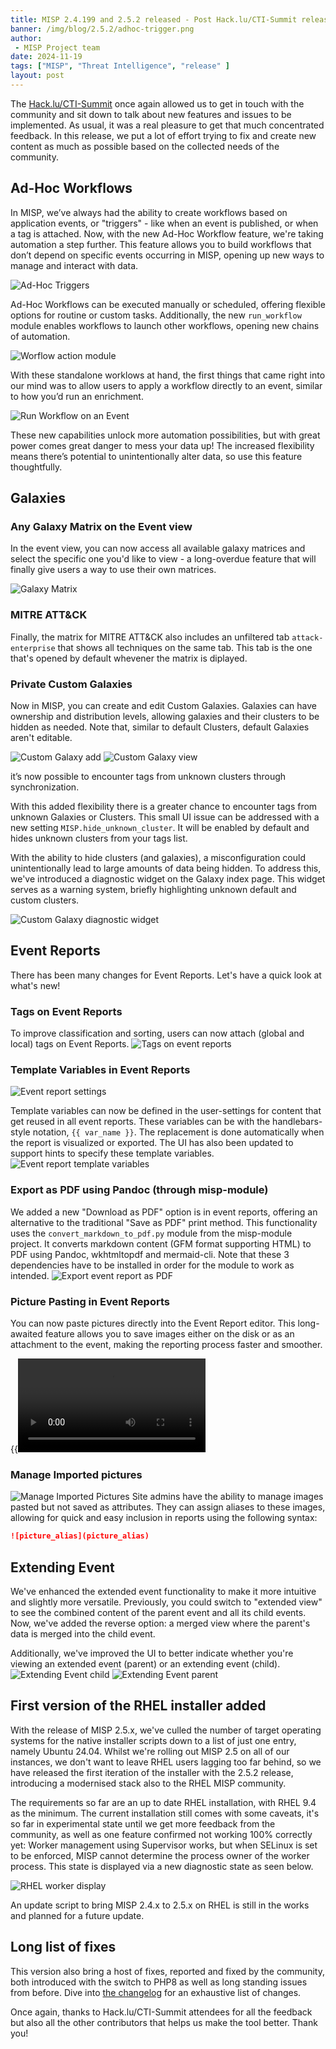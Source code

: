 ```yaml
---
title: MISP 2.4.199 and 2.5.2 released - Post Hack.lu/CTI-Summit release with many new features
banner: /img/blog/2.5.2/adhoc-trigger.png
author:
 - MISP Project team
date: 2024-11-19
tags: ["MISP", "Threat Intelligence", "release" ]
layout: post
---
```


The [Hack.lu/CTI-Summit](https://hack.lu/) once again allowed us to get in touch with the community and sit down to talk about new features and issues to be implemented. As usual, it was a real pleasure to get that much concentrated feedback. In this release, we put a lot of effort trying to fix and create new content as much as possible based on the collected needs of the community.

## Ad-Hoc Workflows

In MISP, we’ve always had the ability to create workflows based on application events, or "triggers" - like when an event is published, or when a tag is attached. Now, with the new Ad-Hoc Workflow feature, we're taking automation a step further. This feature allows you to build workflows that don’t depend on specific events occurring in MISP, opening up new ways to manage and interact with data.

![Ad-Hoc Triggers](/img/blog/2.5.2/adhoc-trigger.png)

Ad-Hoc Workflows can be executed manually or scheduled, offering flexible options for routine or custom tasks. Additionally, the new `run_workflow` module enables workflows to launch other workflows, opening new chains of automation.

![Worflow action module](/img/blog/2.5.2/run_wf_action_module.png)

With these standalone worklows at hand, the first things that came right into our mind was to allow users to apply a workflow directly to an event, similar to how you’d run an enrichment.

![Run Workflow on an Event](/img/blog/2.5.2/run-wf-on-event.png)

These new capabilities unlock more automation possibilities, but with great power comes great danger to mess your data up! The increased flexibility means there’s potential to unintentionally alter data, so use this feature thoughtfully.

## Galaxies
### Any Galaxy Matrix on the Event view
In the event view, you can now access all available galaxy matrices and select the specific one you'd like to view - a long-overdue feature that will finally give users a way to use their own matrices.

![Galaxy Matrix](/img/blog/2.5.2/galaxy-matrix.png)

### MITRE ATT&CK
Finally, the matrix for MITRE ATT&CK also includes an unfiltered tab `attack-enterprise` that shows all techniques on the same tab. This tab is the one that's opened by default whevener the matrix is diplayed.


### Private Custom Galaxies
Now in MISP, you can create and edit Custom Galaxies. Galaxies can have ownership and distribution levels, allowing galaxies and their clusters to be hidden as needed. Note that, similar to default Clusters, default Galaxies aren't editable.

![Custom Galaxy add](/img/blog/2.5.2/custom-galaxy-add.png)
![Custom Galaxy view](/img/blog/2.5.2/custom-galaxy.png)

it’s now possible to encounter tags from unknown clusters through synchronization. 

With this added flexibility there is a greater chance to encounter tags from unknown Galaxies or Clusters. This small UI issue can be addressed with a new setting `MISP.hide_unknown_cluster`. It will be enabled by default and hides unknown clusters from your tags list.

With the ability to hide clusters (and galaxies), a misconfiguration could unintentionally lead to large amounts of data being hidden. To address this, we've introduced a diagnostic widget on the Galaxy index page. This widget serves as a warning system, briefly highlighting unknown default and custom clusters.

![Custom Galaxy diagnostic widget](/img/blog/2.5.2/galaxy-custom-widget.png)


## Event Reports
There has been many changes for Event Reports. Let's have a quick look at what's new!

### Tags on Event Reports
To improve classification and sorting, users can now attach (global and local) tags on Event Reports.
![Tags on event reports](/img/blog/2.5.2/eventreport-tags.png)

### Template Variables in Event Reports
![Event report settings](/img/blog/2.5.2/eventreport-settings.png)

Template variables can now be defined in the user-settings for content that get reused in all event reports. These variables can be with the handlebars-style notation, `{{ var_name }}`. The replacement is done automatically when the report is visualized or exported. The UI has also been updated to support hints to specify these template variables.
![Event report template variables](/img/blog/2.5.2/eventreport-variables.png)

### Export as PDF using Pandoc (through misp-module)
We added a new "Download as PDF" option is in event reports, offering an alternative to the traditional "Save as PDF" print method. This functionality uses the `convert_markdown_to_pdf.py` module from the misp-module project. It converts markdown content (GFM format supporting HTML) to PDF using Pandoc, wkhtmltopdf and mermaid-cli. Note that these 3 dependencies have to be installed in order for the module to work as intended.
![Export event report as PDF](/img/blog/2.5.2/eventreport-download.png)

### Picture Pasting in Event Reports
You can now paste pictures directly into the Event Report editor. This long-awaited feature allows you to save images either on the disk or as an attachment to the event, making the reporting process faster and smoother.

{{<video src="/img/blog/2.5.2/event-report-img-pasting.mp4" title="Event report image pasting demo" >}}

### Manage Imported pictures
![Manage Imported Pictures](/img/blog/2.5.2/manage-imported-pictures.png)
Site admins have the ability to manage images pasted but not saved as attributes. They can assign aliases to these images, allowing for quick and easy inclusion in reports using the following syntax:
```md
![picture_alias](picture_alias)
```

## Extending Event
We've enhanced the extended event functionality to make it more intuitive and slightly more versatile. Previously, you could switch to "extended view" to see the combined content of the parent event and all its child events. Now, we've added the reverse option: a merged view where the parent's data is merged into the child event.

Additionally, we've improved the UI to better indicate whether you're viewing an extended event (parent) or an extending event (child).
![Extending Event child](/img/blog/2.5.2/extending-event-child.png)
![Extending Event parent](/img/blog/2.5.2/extending-event-parent.png)


## First version of the RHEL installer added
With the release of MISP 2.5.x, we've culled the number of target operating systems for the native installer scripts down to a list of just one entry, namely Ubuntu 24.04. Whilst we're rolling out MISP 2.5 on all of our instances, we don't want to leave RHEL users lagging too far behind, so we have released the first iteration of the installer with the 2.5.2 release, introducing a modernised stack also to the RHEL MISP community.

The requirements so far are an up to date RHEL installation, with RHEL 9.4 as the minimum. The current installation still comes with some caveats, it's so far in experimental state until we get more feedback from the community, as well as one feature confirmed not working 100% correctly yet: Worker management using Supervisor works, but when SELinux is set to be enforced, MISP cannot determine the process owner of the worker process. This state is displayed via a new diagnostic state as seen below.

![RHEL worker display](/img/blog/2.5.2/rhel_worker.png)

An update script to bring MISP 2.4.x to 2.5.x on RHEL is still in the works and planned for a future update.

## Long list of fixes

This version also bring a host of fixes, reported and fixed by the community, both introduced with the switch to PHP8 as well as long standing issues from before. Dive into [the changelog](https://www.misp-project.org/Changelog.txt) for an exhaustive list of changes.

Once again, thanks to Hack.lu/CTI-Summit attendees for all the feedback but also all the other contributors that helps us make the tool better. Thank you!
